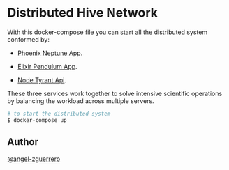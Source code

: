 # Distributed Hive Network

With this docker-compose file you can start all the distributed system conformed by:

* [Phoenix Neptune App](https://github.com/angel-zguerrero/phoenix-neptune-app).

* [Elixir Pendulum App](https://github.com/angel-zguerrero/elixir-pendulum-app).

* [Node Tyrant Api](https://github.com/angel-zguerrero/node-tyrant-api).


These three services work together to solve intensive scientific operations by balancing the workload across multiple servers.

```bash
# to start the distributed system
$ docker-compose up

```

## Author

[@angel-zguerrero](https://github.com/angel-zguerrero)